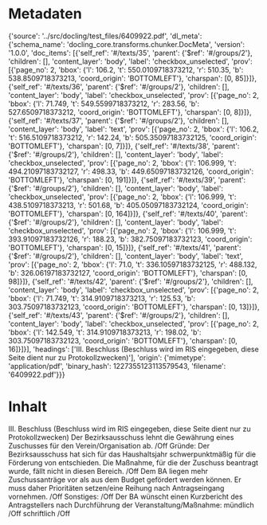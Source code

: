 # Metadaten
{'source': '../src/docling/test_files/6409922.pdf', 'dl_meta': {'schema_name': 'docling_core.transforms.chunker.DocMeta', 'version': '1.0.0', 'doc_items': [{'self_ref': '#/texts/35', 'parent': {'$ref': '#/groups/2'}, 'children': [], 'content_layer': 'body', 'label': 'checkbox_unselected', 'prov': [{'page_no': 2, 'bbox': {'l': 106.2, 't': 550.0109718373212, 'r': 510.35, 'b': 538.8509718373213, 'coord_origin': 'BOTTOMLEFT'}, 'charspan': [0, 85]}]}, {'self_ref': '#/texts/36', 'parent': {'$ref': '#/groups/2'}, 'children': [], 'content_layer': 'body', 'label': 'checkbox_unselected', 'prov': [{'page_no': 2, 'bbox': {'l': 71.749, 't': 549.5599718373212, 'r': 283.56, 'b': 527.6509718373212, 'coord_origin': 'BOTTOMLEFT'}, 'charspan': [0, 8]}]}, {'self_ref': '#/texts/37', 'parent': {'$ref': '#/groups/2'}, 'children': [], 'content_layer': 'body', 'label': 'text', 'prov': [{'page_no': 2, 'bbox': {'l': 106.2, 't': 516.5109718373212, 'r': 142.24, 'b': 505.35097183732125, 'coord_origin': 'BOTTOMLEFT'}, 'charspan': [0, 7]}]}, {'self_ref': '#/texts/38', 'parent': {'$ref': '#/groups/2'}, 'children': [], 'content_layer': 'body', 'label': 'checkbox_unselected', 'prov': [{'page_no': 2, 'bbox': {'l': 106.999, 't': 494.21097183732127, 'r': 498.33, 'b': 449.65097183732126, 'coord_origin': 'BOTTOMLEFT'}, 'charspan': [0, 191]}]}, {'self_ref': '#/texts/39', 'parent': {'$ref': '#/groups/2'}, 'children': [], 'content_layer': 'body', 'label': 'checkbox_unselected', 'prov': [{'page_no': 2, 'bbox': {'l': 106.999, 't': 438.5109718373213, 'r': 501.68, 'b': 405.05097183732124, 'coord_origin': 'BOTTOMLEFT'}, 'charspan': [0, 164]}]}, {'self_ref': '#/texts/40', 'parent': {'$ref': '#/groups/2'}, 'children': [], 'content_layer': 'body', 'label': 'checkbox_unselected', 'prov': [{'page_no': 2, 'bbox': {'l': 106.999, 't': 393.91097183732126, 'r': 188.23, 'b': 382.75097183732123, 'coord_origin': 'BOTTOMLEFT'}, 'charspan': [0, 15]}]}, {'self_ref': '#/texts/41', 'parent': {'$ref': '#/groups/2'}, 'children': [], 'content_layer': 'body', 'label': 'text', 'prov': [{'page_no': 2, 'bbox': {'l': 71.0, 't': 336.10597183732125, 'r': 488.132, 'b': 326.06197183732127, 'coord_origin': 'BOTTOMLEFT'}, 'charspan': [0, 98]}]}, {'self_ref': '#/texts/42', 'parent': {'$ref': '#/groups/2'}, 'children': [], 'content_layer': 'body', 'label': 'checkbox_unselected', 'prov': [{'page_no': 2, 'bbox': {'l': 71.749, 't': 314.9109718373213, 'r': 125.53, 'b': 303.75097183732123, 'coord_origin': 'BOTTOMLEFT'}, 'charspan': [0, 13]}]}, {'self_ref': '#/texts/43', 'parent': {'$ref': '#/groups/2'}, 'children': [], 'content_layer': 'body', 'label': 'checkbox_unselected', 'prov': [{'page_no': 2, 'bbox': {'l': 142.549, 't': 314.9109718373213, 'r': 198.02, 'b': 303.75097183732123, 'coord_origin': 'BOTTOMLEFT'}, 'charspan': [0, 16]}]}], 'headings': ['III. Beschluss (Beschluss wird im RIS eingegeben, diese Seite dient nur zu Protokollzwecken)'], 'origin': {'mimetype': 'application/pdf', 'binary_hash': 1227355123113579543, 'filename': '6409922.pdf'}}}

# Inhalt
III. Beschluss (Beschluss wird im RIS eingegeben, diese Seite dient nur zu Protokollzwecken)
Der Bezirksausschuss lehnt die Gewährung eines Zuschusses für den Verein/Organisation
ab. /Off
Gründe:
Der Bezirksausschuss hat sich für das Haushaltsjahr schwerpunktmäßig für die Förderung von entschieden. Die Maßnahme, für die der Zuschuss beantragt wurde, fällt nicht in diesen Bereich. /Off
Dem BA liegen mehr Zuschussanträge vor als aus dem Budget gefördert werden können. Er muss daher Prioritäten setzen/eine Reihung nach Antragseingang vornehmen. /Off
Sonstiges: /Off
Der BA wünscht einen Kurzbericht des Antragstellers nach Durchführung der  Veranstaltung/Maßnahme:
mündlich /Off
schriftlich /Off